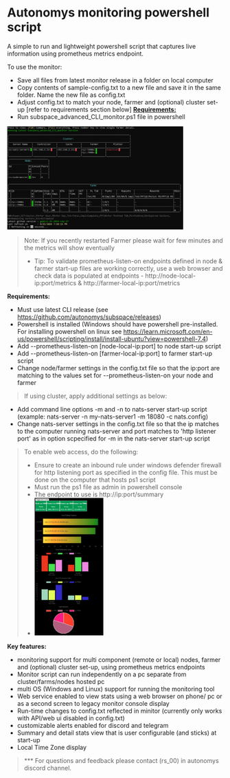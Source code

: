# Autonomys monitoring powershell script
A simple to run and lightweight powershell script that captures live information using prometheus metrics endpoint.

To use the monitor:
- Save all files from latest monitor release in a folder on local computer
- Copy contents of sample-config.txt to a new file and save it in the same folder. Name the new file as config.txt
- Adjust config.txt to match your node, farmer and (optional) cluster set-up [refer to requirements section below] [**Requirements:**](#**Requirements:**)
- Run subspace_advanced_CLI_monitor.ps1 file in powershell

<img src="https://github.com/irbujam/images/blob/main/summary.PNG" width="410" height="240" />
    
> Note: If you recently restarted Farmer please wait for few minutes and the metrics will show eventually
> - Tip: To validate prometheus-listen-on endpoints defined in node & farmer start-up files are working correctly, use a web browser and check data is populated at endpoints - http://node-local-ip:port/metrics & http://farmer-local-ip:port/metrics

**Requirements:**
- Must use latest CLI release (see https://github.com/autonomys/subspace/releases)
- Powershell is installed (Windows should have powershell pre-installed. For installing powershell on linux see https://learn.microsoft.com/en-us/powershell/scripting/install/install-ubuntu?view=powershell-7.4)
- Add --prometheus-listen-on [node-local-ip:port] to node start-up script
- Add --prometheus-listen-on [farmer-local-ip:port] to farmer start-up script
- Change node/farmer settings in the config.txt file so that the ip:port are matching to the values set for --prometheus-listen-on your node and farmer
  
> If using cluster, apply additional settings as below:
- Add command line options -m <http listener port> and -n <server name> to nats-server start-up script (example: nats-server -n my-nats-server1 -m 18080 -c nats.config)
- Change nats-server settings in the config.txt file so that the ip matches to the computer running nats-server and port matches to 'http listener port' as in option scpecified for -m in the nats-server start-up script 

> To enable web access, do the following:
> - Ensure to create an inbound rule under windows defender firewall for http listening port as specified in the config file. This must be done on the computer that hosts ps1 script
> - Must run the ps1 file as admin in powershell console
> - The endpoint to use is http://ip:port/summary
> - <img src="https://github.com/irbujam/images/blob/main/web.JPG" width="160" height="320" />


**Key features:**
  - monitoring support for multi component (remote or local) nodes, farmer and (optional) cluster set-up, using prometheus metrics endpoints
  - Monitor script can run independently on a pc separate from cluster/farms/nodes hosted pc 
  - multi OS (Windows and Linux) support for running the monitoring tool
  - Web service enabled to view stats using a web browser on phone/ pc or as a second screen to legacy monitor console display
  - Run-time changes to config.txt reflected in minitor (currently only works with API/web ui disabled in config.txt)
  - customizable alerts enabled for discord and telegram 
  - Summary and detail stats view that is user configurable (and sticks) at start-up
  - Local Time Zone display
  
>*** For questions and feedback please contact (rs_00) in autonomys discord channel.


